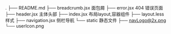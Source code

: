 .
├── README.md
├── breadcrumb.jsx                  面包屑
├── error.jsx                       404 错误页面
├── header.jsx                      主体头部
├── index.jsx                       布局layout,容器组件
├── layout.less                     样式
├── navigation.jsx                  侧栏导航
└── static                          静态文件
    ├── navLogo@2x.png
    └── userIcon.png